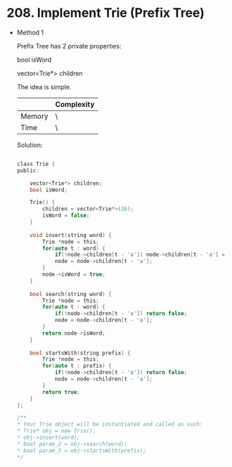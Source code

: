 # 208. Implement Trie (Prefix Tree) 
- Method 1

    Prefix Tree has 2 private properties: 

    bool isWord

    vector<Trie*> children

    The idea is simple.

    | |   Complexity  |
    | ----------- | ----------- | 
    |  Memory     | \ | 
    |      Time       |  \ | 


    Solution:

    ``` h

    class Trie {
    public:

        vector<Trie*> children;
        bool isWord;

        Trie() {
            children = vector<Trie*>(26);
            isWord = false;
        }
        
        void insert(string word) {
            Trie *node = this;
            for(auto t : word) {
                if(!node->children[t - 'a']) node->children[t - 'a'] = new Trie();
                node = node->children[t - 'a'];
            }
            node->isWord = true;
        }
        
        bool search(string word) {
            Trie *node = this;
            for(auto t : word) {
                if(!node->children[t - 'a']) return false;
                node = node->children[t - 'a'];
            }
            return node->isWord;
        }
        
        bool startsWith(string prefix) {
            Trie *node = this;
            for(auto t : prefix) {
                if(!node->children[t - 'a']) return false;
                node = node->children[t - 'a'];
            }
            return true;
        }
    };

    /**
    * Your Trie object will be instantiated and called as such:
    * Trie* obj = new Trie();
    * obj->insert(word);
    * bool param_2 = obj->search(word);
    * bool param_3 = obj->startsWith(prefix);
    */

    ```

<!-- - Method 2

    This is another method.

    | |   Complexity  |
    | ----------- | ----------- | 
    |  Memory     | O(n) | 
    |      Time       |  O(n) | 


    Solution:

    ``` h



    ```

- Additional Knowledge:
       
    Here are some additional knowledge.



<br> -->